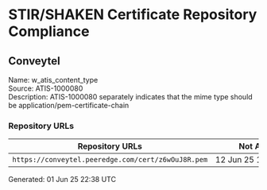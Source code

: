 # STIR/SHAKEN Certificate Repository Compliance

## Conveytel

Name: w_atis_content_type\
Source: ATIS-1000080\
Description: ATIS-1000080 separately indicates that the mime type should be application/pem-certificate-chain
### Repository URLs

| Repository URLs | Not After |  Problems | Link |
|-----------------|-----------|-----------|------|
| `https://conveytel.peeredge.com/cert/z6wOuJ8R.pem` | 12&#160;Jun&#160;25&#160;17:13&#160;UTC | true | [view](../../REPOS/a3b942675a9e5592f81e71b579e5be6db4beed31/README.md) |


Generated: 01 Jun 25 22:38 UTC